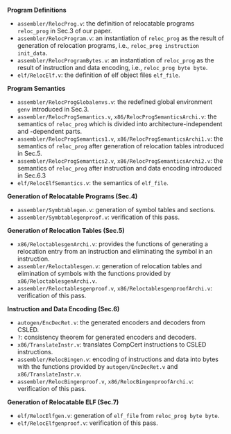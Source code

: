 
**Program Definitions**
* `assembler/RelocProg.v`: the definition of relocatable programs `reloc_prog` in Sec.3 of our paper.
* `assembler/RelocProgram.v`: an instantiation of `reloc_prog` as the result of generation of relocation programs, i.e., `reloc_prog instruction init_data`.
* `assembler/RelocProgramBytes.v`: an instantiation of `reloc_prog` as the result of instruction and data encoding, i.e., `reloc_prog byte byte`.
* `elf/RelocElf.v`: the definition of elf object files `elf_file`.

**Program Semantics**
* `assembler/RelocProgGlobalenvs.v`: the redefined global environment `genv` introduced in Sec.3.
* `assembler/RelocProgSemantics.v`, `x86/RelocProgSemanticsArchi.v`: the semantics of `reloc_prog` which is divided into architecture-independent and -dependent parts.
* `assembler/RelocProgSemantics1.v`, `x86/RelocProgSemanticsArchi1.v`: the semantics of `reloc_prog` after generation of relocation tables introduced in Sec.5.
* `assembler/RelocProgSemantics2.v`, `x86/RelocProgSemanticsArchi2.v`: the semantics of `reloc_prog` after instruction and data encoding introduced in Sec.6.3
* `elf/RelocElfSemantics.v`: the semantics of `elf_file`.

**Generation of Relocatable Programs (Sec.4)**
* `assembler/Symbtablegen.v`: generation of symbol tables and sections.
* `assembler/Symbtablegenproof.v`: verification of this pass.

**Generation of Relocation Tables (Sec.5)**
* `x86/ReloctablesgenArchi.v`: provides the functions of generating a relocation entry from an instruction and eliminating the symbol in an instruction.
* `assembler/Reloctablesgen.v`: generation of relocation tables and elimination of symbols with the functions provided by `x86/ReloctablesgenArchi.v`.
* `assembler/Reloctablesgenproof.v`, `x86/ReloctablesgenproofArchi.v`: verification of this pass.

**Instruction and Data Encoding (Sec.6)**
* `autogen/EncDecRet.v`: the generated encoders and decoders from CSLED.
* `?`: consistency theorem for generated encoders and decoders.
* `x86/TranslateInstr.v`: translates CompCert instructions to CSLED instructions.
* `assembler/RelocBingen.v`: encoding of instructions and data into bytes with the functions provided by `autogen/EncDecRet.v` and `x86/TranslateInstr.v`.
* `assembler/RelocBingenproof.v`, `x86/RelocBingenproofArchi.v`: verification of this pass.

**Generation of Relocatable ELF (Sec.7)**
* `elf/RelocElfgen.v`: generation of `elf_file` from `reloc_prog byte byte`.
* `elf/RelocElfgenproof.v`: verification of this pass.
